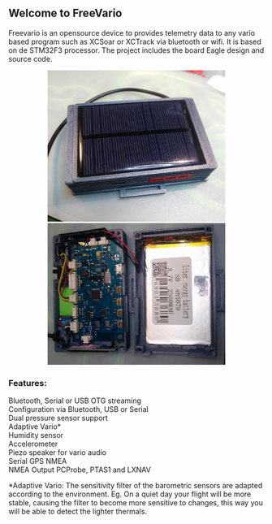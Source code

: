 ## Welcome to FreeVario

Freevario is an opensource device to provides telemetry data to any vario based program such as XCSoar or XCTrack via bluetooth or wifi. It is based on de STM32F3 processor. The project includes the board Eagle design and source code.
<p align="center">
  <img src="Doc/freevario.png" width="350"/>
  <img src="Doc/freevarioinside.png" width="350"/>
</p>

### Features:

Bluetooth, Serial or USB OTG streaming<br>
Configuration via Bluetooth, USB or Serial <br>
Dual pressure sensor support <br>
Adaptive Vario* <br>
Humidity sensor <br>
Accelerometer<br>
Piezo speaker for vario audio <br>
Serial GPS NMEA <br>
NMEA Output PCProbe, PTAS1 and LXNAV<br>

*Adaptive Vario: The sensitivity filter of the barometric sensors are adapted according to the environment. Eg. On a quiet day your flight will be more stable, causing the filter to become more sensitive to changes, this way you will be able to detect the lighter thermals.



